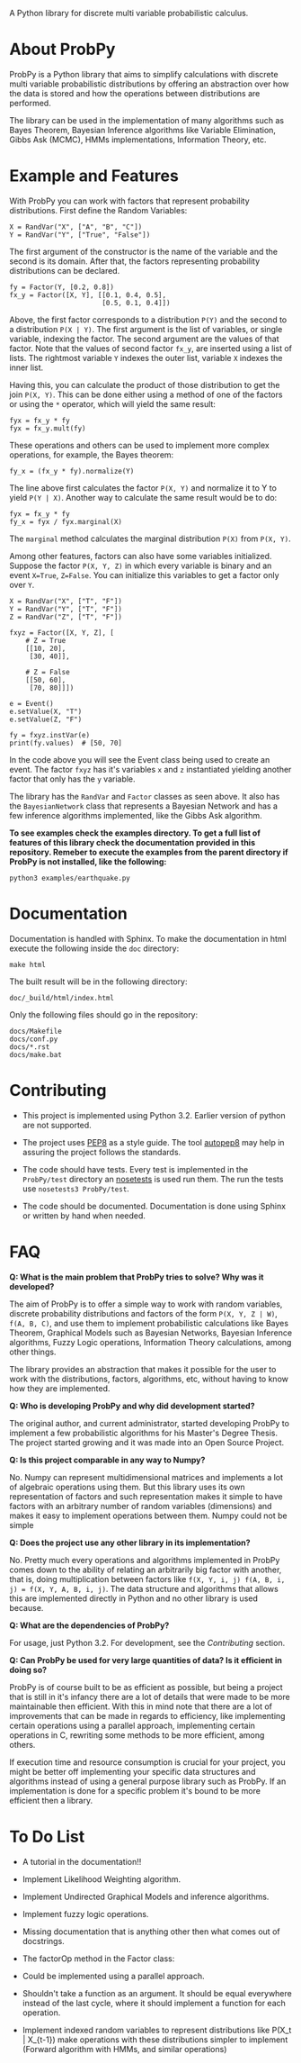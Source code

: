A Python library for discrete multi variable probabilistic calculus.

# About ProbPy

ProbPy is a Python library that aims to simplify calculations with discrete multi variable probabilistic distributions by offering an abstraction over how the data is stored and how the operations between distributions are performed.

The library can be used in the implementation of many algorithms such as Bayes Theorem, Bayesian Inference algorithms like Variable Elimination, Gibbs Ask (MCMC), HMMs implementations, Information Theory, etc.

# Example and Features

With ProbPy you can work with factors that represent probability distributions. First define the Random Variables:

    X = RandVar("X", ["A", "B", "C"])
    Y = RandVar("Y", ["True", "False"])

The first argument of the constructor is the name of the variable and the second is its domain. After that, the factors representing probability distributions can be declared.

    fy = Factor(Y, [0.2, 0.8])
    fx_y = Factor([X, Y], [[0.1, 0.4, 0.5],
                           [0.5, 0.1, 0.4]])

Above, the first factor corresponds to a distribution `P(Y)` and the second to a distribution `P(X | Y)`. The first argument is the list of variables, or single variable, indexing the factor. The second argument are the values of that factor. Note that the values of second factor `fx_y`, are inserted using a list of lists. The rightmost variable `Y` indexes the outer list, variable `X` indexes the inner list.

Having this, you can calculate the product of those distribution to get the join `P(X, Y)`. This can be done either using a method of one of the factors or using the `*` operator, which will yield the same result:

    fyx = fx_y * fy
    fyx = fx_y.mult(fy)

These operations and others can be used to implement more complex operations, for example, the Bayes theorem:

    fy_x = (fx_y * fy).normalize(Y)

The line above first calculates the factor `P(X, Y)` and normalize it to Y to yield `P(Y | X)`. Another way to calculate the same result would be to do:

    fyx = fx_y * fy
    fy_x = fyx / fyx.marginal(X)

The `marginal` method calculates the marginal distribution `P(X)` from `P(X, Y)`.

Among other features, factors can also have some variables initialized. Suppose the factor `P(X, Y, Z)` in which every variable is binary and an event `X=True`, `Z=False`. You can initialize this variables to get a factor only over `Y`.

    X = RandVar("X", ["T", "F"])
    Y = RandVar("Y", ["T", "F"])
    Z = RandVar("Z", ["T", "F"])

    fxyz = Factor([X, Y, Z], [
        # Z = True
        [[10, 20],
         [30, 40]],

        # Z = False
        [[50, 60],
         [70, 80]]])

    e = Event()
    e.setValue(X, "T")
    e.setValue(Z, "F")

    fy = fxyz.instVar(e)
    print(fy.values)  # [50, 70]

In the code above you will see the Event class being used to create an event. The factor `fxyz` has it's variables `x` and `z` instantiated yielding another factor that only has the `y` variable.

The library has the `RandVar` and `Factor` classes as seen above. It also has the `BayesianNetwork` class that represents a Bayesian Network and has a few inference algorithms implemented, like the Gibbs Ask algorithm.

**To see examples check the examples directory. To get a full list of features of this library check the documentation provided in this repository. Remeber to execute the examples from the parent directory if ProbPy is not installed, like the following:**

    python3 examples/earthquake.py

# Documentation

Documentation is handled with Sphinx. To make the documentation in html execute the following inside the `doc` directory:

    make html

The built result will be in the following directory:

    doc/_build/html/index.html

Only the following files should go in the repository:

    docs/Makefile
    docs/conf.py
    docs/*.rst
    docs/make.bat

# Contributing

* This project is implemented using Python 3.2. Earlier version of python are not supported.

* The project uses [PEP8](http://legacy.python.org/dev/peps/pep-0008) as a style guide. The tool [autopep8](https://pypi.python.org/pypi/autopep8/) may help in assuring the project follows the standards.

* The code should have tests. Every test is implemented in the `ProbPy/test` directory an [nosetests](https://nose.readthedocs.org/en/latest/) is used run them. The run the tests use `nosetests3 ProbPy/test`.

* The code should be documented. Documentation is done using Sphinx or written by hand when needed.

# FAQ

**Q: What is the main problem that ProbPy tries to solve? Why was it developed?**

The aim of ProbPy is to offer a simple way to work with random variables, discrete probability distributions and factors of the form `P(X, Y, Z | W)`, `f(A, B, C)`, and use them to implement probabilistic calculations like Bayes Theorem, Graphical Models such as Bayesian Networks, Bayesian Inference algorithms, Fuzzy Logic operations, Information Theory calculations, among other things.

The library provides an abstraction that makes it possible for the user to work with the distributions, factors, algorithms, etc, without having to know how they are implemented.

**Q: Who is developing ProbPy and why did development started?**

The original author, and current administrator, started developing ProbPy to implement a few probabilistic algorithms for his Master's Degree Thesis. The project started growing and it was made into an Open Source Project.

**Q: Is this project comparable in any way to Numpy?**

No. Numpy can represent multidimensional matrices and implements a lot of algebraic operations using them. But this library uses its own representation of factors and such representation makes it simple to have factors with an arbitrary number of random variables (dimensions) and makes it easy to implement operations between them. Numpy could not be simple 

**Q: Does the project use any other library in its implementation?**

No. Pretty much every operations and algorithms implemented in ProbPy comes down to the ability of relating an arbitrarily big factor with another, that is, doing multiplication between factors like `f(X, Y, i, j) f(A, B, i, j) = f(X, Y, A, B, i, j)`. The data structure and algorithms that allows this are implemented directly in Python and no other library is used because.

**Q: What are the dependencies of ProbPy?**

For usage, just Python 3.2. For development, see the *Contributing* section.

**Q: Can ProbPy be used for very large quantities of data? Is it efficient in doing so?**

ProbPy is of course built to be as efficient as possible, but being a project that is still in it's infancy there are a lot of details that were made to be more maintainable then efficient. With this in mind note that there are a lot of improvements that can be made in regards to efficiency, like implementing certain operations using a parallel approach, implementing certain operations in C, rewriting some methods to be more efficient, among others.

If execution time and resource consumption is crucial for your project, you might be better off implementing your specific data structures and algorithms instead of using a general purpose library such as ProbPy. If an implementation is done for a specific problem it's bound to be more efficient then a library.

# To Do List

* A tutorial in the documentation!!

* Implement Likelihood Weighting algorithm.

* Implement Undirected Graphical Models and inference algorithms.

* Implement fuzzy logic operations.

* Missing documentation that is anything other then what comes out of docstrings.

* The factorOp method in the Factor class:
 * Could be implemented using a parallel approach.
 * Shouldn't take a function as an argument. It should be equal everywhere instead of the last cycle, where it should implement a function for each operation.

* Implement indexed random variables to represent distributions like P(X\_t | X\_{t-1}) make operations with these distributions simpler to implement (Forward algorithm with HMMs, and similar operations)

